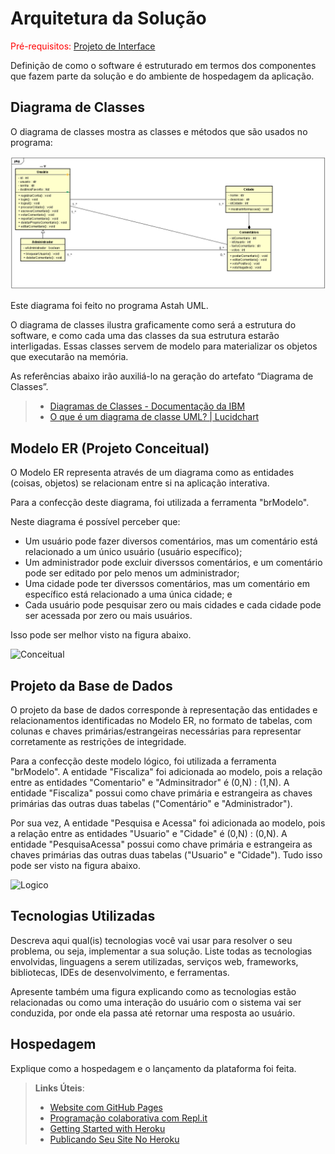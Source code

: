 # Arquitetura da Solução

<span style="color:red">Pré-requisitos: <a href="3-Projeto de Interface.md"> Projeto de Interface</a></span>

Definição de como o software é estruturado em termos dos componentes que fazem parte da solução e do ambiente de hospedagem da aplicação.

## Diagrama de Classes

O diagrama de classes mostra as classes e métodos que são usados no programa:

![diagramaDeClasses_PUC](https://github.com/ICEI-PUC-Minas-PMV-ADS/pmv-ads-2024-1-e2-proj-int-t2-destino-comum/blob/main/docs/img/Diagrama%20de%20classes.png)

Este diagrama foi feito no programa Astah UML.

O diagrama de classes ilustra graficamente como será a estrutura do software, e como cada uma das classes da sua estrutura estarão interligadas. Essas classes servem de modelo para materializar os objetos que executarão na memória.

As referências abaixo irão auxiliá-lo na geração do artefato “Diagrama de Classes”.

> - [Diagramas de Classes - Documentação da IBM](https://www.ibm.com/docs/pt-br/rational-soft-arch/9.6.1?topic=diagrams-class)
> - [O que é um diagrama de classe UML? | Lucidchart](https://www.lucidchart.com/pages/pt/o-que-e-diagrama-de-classe-uml)

## Modelo ER (Projeto Conceitual)
O Modelo ER representa através de um diagrama como as entidades (coisas, objetos) se relacionam entre si na aplicação interativa.

Para a confecção deste diagrama, foi utilizada a ferramenta "brModelo". 

Neste diagrama é possível perceber que:
- Um usuário pode fazer diversos comentários, mas um comentário está relacionado a um único usuário (usuário específico);
- Um administrador pode excluir diverssos comentários, e um comentário pode ser editado por pelo menos um administrador;
- Uma cidade pode ter diverssos comentários, mas um comentário em específico está relacionado a uma única cidade; e
- Cada usuário pode pesquisar zero ou mais cidades e cada cidade pode ser acessada por zero ou mais usuários.

Isso pode ser melhor visto na figura abaixo.

![Conceitual](https://github.com/ICEI-PUC-Minas-PMV-ADS/pmv-ads-2024-1-e2-proj-int-t2-destino-comum/assets/145787867/d56b0cec-1144-4492-9bdb-27f6ceca56b9)





## Projeto da Base de Dados

O projeto da base de dados corresponde à representação das entidades e relacionamentos identificadas no Modelo ER, no formato de tabelas, com colunas e chaves primárias/estrangeiras necessárias para representar corretamente as restrições de integridade.
 
Para a confecção deste modelo lógico, foi utilizada a ferramenta "brModelo". 
A entidade "Fiscaliza" foi adicionada ao modelo, pois a relação entre as entidades "Comentario" e "Adminsitrador" é (0,N) : (1,N). A entidade "Fiscaliza" possui como chave primária e estrangeira as chaves primárias das outras duas tabelas ("Comentário" e "Administrador").

Por sua vez, A entidade "Pesquisa e Acessa" foi adicionada ao modelo, pois a relação entre as entidades "Usuario" e "Cidade" é (0,N) : (0,N). A entidade "PesquisaAcessa" possui como chave primária e estrangeira as chaves primárias das outras duas tabelas ("Usuario" e "Cidade"). Tudo isso pode ser visto na figura abaixo.


![Logico](https://github.com/ICEI-PUC-Minas-PMV-ADS/pmv-ads-2024-1-e2-proj-int-t2-destino-comum/assets/145787867/d7a686ac-ae9f-43f2-9e27-86323c24dd4f)




## Tecnologias Utilizadas

Descreva aqui qual(is) tecnologias você vai usar para resolver o seu problema, ou seja, implementar a sua solução. Liste todas as tecnologias envolvidas, linguagens a serem utilizadas, serviços web, frameworks, bibliotecas, IDEs de desenvolvimento, e ferramentas.

Apresente também uma figura explicando como as tecnologias estão relacionadas ou como uma interação do usuário com o sistema vai ser conduzida, por onde ela passa até retornar uma resposta ao usuário.

## Hospedagem

Explique como a hospedagem e o lançamento da plataforma foi feita.

> **Links Úteis**:
>
> - [Website com GitHub Pages](https://pages.github.com/)
> - [Programação colaborativa com Repl.it](https://repl.it/)
> - [Getting Started with Heroku](https://devcenter.heroku.com/start)
> - [Publicando Seu Site No Heroku](http://pythonclub.com.br/publicando-seu-hello-world-no-heroku.html)
